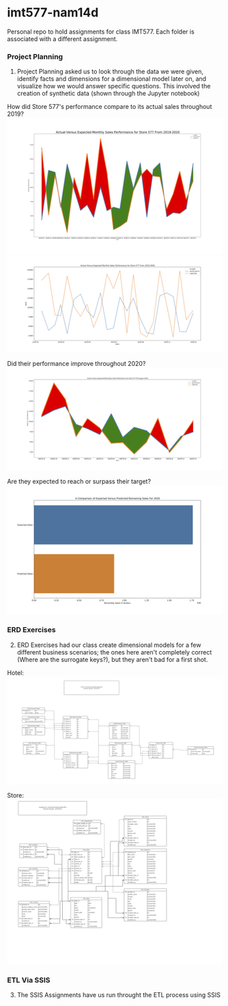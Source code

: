 # imt577-nam14d
Personal repo to hold assignments for class IMT577. Each folder is associated with a different assignment.

### Project Planning

1. Project Planning asked us to look through the data we were given, identify facts and dimensions for a dimensional model later on, and visualize how we would answer specific questions. This involved the creation of synthetic data (shown through the Jupyter notebook)

How did Store 577's performance compare to its actual sales throughout 2019?
![alt text][perf_metric1]
![alt text][perf_metric2]

[perf_metric1]:/projectPlanning/store_577_sales_performance_metric_2.png
[perf_metric2]:/projectPlanning/store577_salesperformance_vs_metric.png
 


Did their performance improve throughout 2020?
![alt text][perf2020]

[perf2020]:/projectPlanning/store_577_store_sales_2020_line.png

Are they expected to reach or surpass their target?
![alt text][target]

[target]:/projectPlanning/store_577_miss_annual_target.png

### ERD Exercises

2. ERD Exercises had our class create dimensional models for a few different business scenarios; the ones here aren't completely correct (Where are the surrogate keys?), but they aren't bad for a first shot.

Hotel:
![alt text][hotel]

[hotel]:/erdExercises/DimensionalModelExercise.png


Store:
![alt text][store]

[store]:/erdExercises/StoreERD.png

### ETL Via SSIS

3. The SSIS Assignments have us run throught the ETL process using SSIS
